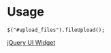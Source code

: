 Usage
======

    $("#upload_files").fileUpload();


[jQuery UI Widget](http://jqueryui.com/demos/widget/)